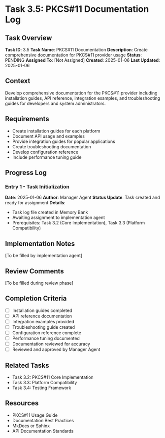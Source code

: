 # Task 3.5: PKCS#11 Documentation Log

## Task Overview
**Task ID**: 3.5
**Task Name**: PKCS#11 Documentation
**Description**: Create comprehensive documentation for PKCS#11 provider usage
**Status**: PENDING
**Assigned To**: [Not Assigned]
**Created**: 2025-01-06
**Last Updated**: 2025-01-06

## Context
Develop comprehensive documentation for the PKCS#11 provider including installation guides, API reference, integration examples, and troubleshooting guides for developers and system administrators.

## Requirements
- Create installation guides for each platform
- Document API usage and examples
- Provide integration guides for popular applications
- Create troubleshooting documentation
- Develop configuration reference
- Include performance tuning guide

## Progress Log

### Entry 1 - Task Initialization
**Date**: 2025-01-06
**Author**: Manager Agent
**Status Update**: Task created and ready for assignment
**Details**: 
- Task log file created in Memory Bank
- Awaiting assignment to implementation agent
- Prerequisites: Task 3.2 (Core Implementation), Task 3.3 (Platform Compatibility)

## Implementation Notes
[To be filled by implementation agent]

## Review Comments
[To be filled during review phase]

## Completion Criteria
- [ ] Installation guides completed
- [ ] API reference documentation
- [ ] Integration examples provided
- [ ] Troubleshooting guide created
- [ ] Configuration reference complete
- [ ] Performance tuning documented
- [ ] Documentation reviewed for accuracy
- [ ] Reviewed and approved by Manager Agent

## Related Tasks
- Task 3.2: PKCS#11 Core Implementation
- Task 3.3: Platform Compatibility
- Task 3.4: Testing Framework

## Resources
- PKCS#11 Usage Guide
- Documentation Best Practices
- MkDocs or Sphinx
- API Documentation Standards